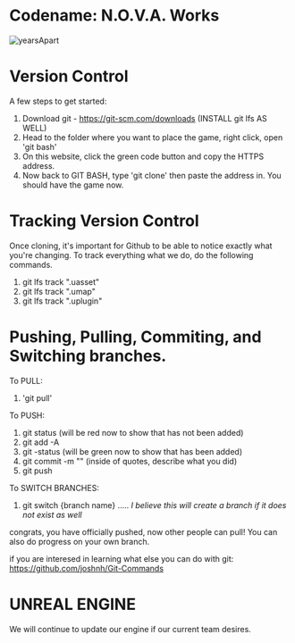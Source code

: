 # Codename: N.O.V.A. Works
![yearsApart](https://github.com/user-attachments/assets/c290b336-aea6-4f30-815a-1973fbc63ffc)

# Version Control
A few steps to get started:

1. Download git - https://git-scm.com/downloads (INSTALL git lfs AS WELL)
2. Head to the folder where you want to place the game, right click, open 'git bash'
3. On this website, click the green code button and copy the HTTPS address.
4. Now back to GIT BASH, type 'git clone' then paste the address in. You should have the game now.

# Tracking Version Control

Once cloning, it's important for Github to be able to notice exactly what you're changing. To track everything what we do, do the following commands.

1. git lfs track ".uasset"
2. git lfs track ".umap"
3. git lfs track ".uplugin"

# Pushing, Pulling, Commiting, and Switching branches.

To PULL:
1. 'git pull'

To PUSH:
1. git status (will be red now to show that has not been added)
2. git add -A
3. git -status (will be green now to show that has been added)
4. git commit -m "" (inside of quotes, describe what you did)
5. git push

To SWITCH BRANCHES:

1. git switch {branch name} ..... *I believe this will create a branch if it does not exist as well*

congrats, you have officially pushed, now other people can pull! You can also do progress on your own branch.

if you are interesed in learning what else you can do with git:
https://github.com/joshnh/Git-Commands

# UNREAL ENGINE
We will continue to update our engine if our current team desires. 
